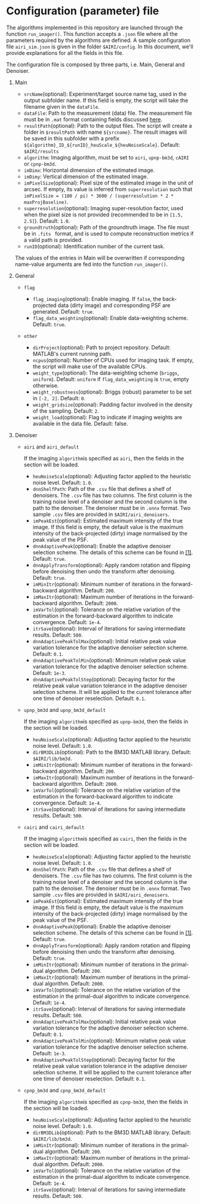 # Configuration (parameter) file

The algorithms implemented in this repository are launched through the function ``run_imager()``. This function accepts a ``.json`` file where all the parameters required by the algorithms are defined. A sample configuration file ``airi_sim.json`` is given in the folder ``$AIRI/config``. In this document, we'll provide explanations for all the fields in this file.

The configuration file is composed by three parts, i.e. Main, General and Denoiser. 

1. Main
    - ``srcName``(optional): Experiment/target source name tag, used in the output subfolder name. If this field is empty, the script will take the filename given in the ``dataFile``.
    - ``dataFile``: Path to the measurement (data) file. The measurement file must be in ``.mat`` format containing fields discussed [here](https://github.com/basp-group/AIRI?tab=readme-ov-file#measurement-file).
    - ``resultPath``(optional): Path to the output files. The script will create a folder in ``$resultPath`` with name ``${srcname}``. The result images will be saved in this subfolder with a prefix ``${algorithm}_ID_${runID}_heuScale_${heuNoiseScale}``. Default: ``$AIRI/results``
    - ``algorithm``: Imaging algorithm, must be set to ``airi``, ``upnp-bm3d``, ``cAIRI`` or ``cpnp-bm3d``.
    - ``imDimx``: Horizontal dimension of the estimated image.
    - ``imDimy``: Vertical dimension of the estimated image.
    - ``imPixelSize``(optional): Pixel size of the estimated image in the unit of arcsec. If empty, its value is inferred from ``superresolution`` such that ``imPixelSize = (180 / pi) * 3600 / (superresolution * 2 * maxProjBaseline)``.
    - ``superresolution``(optional): Imaging super-resolution factor, used when the pixel size is not provided (recommended to be in ``[1.5, 2.5]``). Default: ``1.0``.
    - ``groundtruth``(optional): Path of the groundtruth image. The file must be in ``.fits `` format, and is used to compute reconstruction metrics if a valid path is provided.
    - ``runID``(optional): Identification number of the current task.

    The values of the entries in Main will be overwritten if corresponding name-value arguments are fed into the function ``run_imager()``.

2. General
    - ``flag``
        - ``flag_imaging``(optional): Enable imaging. If ``false``, the back-projected data (dirty image) and corresponding PSF are generated. Default: ``true``.
        - ``flag_data_weighting``(optional): Enable data-weighting scheme. Default: ``true``.

    - ``other``
        - ``dirProject``(optional): Path to project repository. Default: MATLAB's current running path.
        - ``ncpus``(optional): Number of CPUs used for imaging task. If empty, the script will make use of the available CPUs.
        - ``weight_type``(optional): The data-weighting scheme (``briggs``, ``uniform``). Default: ``uniform`` if ``flag_data_weighting`` is ``true``, empty otherwise.
        - ``weight_robustness``(optional): Briggs (robust) parameter to be set in ``[-2, 2]``. Default: ``0``.
        - ``weight_gridsize``(optional): Padding factor involved in the density of the sampling. Default: ``2``.
        - ``weight_load``(optional): Flag to indicate if imaging weights are available in the data file. Default: false.

3. Denoiser
    - ``airi`` and ``airi_default``
        
        If the imaging ``algorithm``is specified as ``airi``, then the fields in the section will be loaded.
        - ``heuNoiseScale``(optional): Adjusting factor applied to the heuristic noise level. Default: ``1.0``.
        - ``dnnShelfPath``: Path of the ``.csv`` file that defines a shelf of denoisers. The ``.csv`` file has two columns. The first column is the training noise level of a denoiser and the second column is the path to the denoiser. The denoiser must be in ``.onnx`` format. Two sample ``.csv`` files are provided in ``$AIRI/airi_denoisers``.
        - ``imPeakEst``(optional): Estimated maximum intensity of the true image. If this field is empty, the default value is the maximum intensity of the back-projected (dirty) image normalised by the peak value of the PSF.
        - ``dnnAdaptivePeak``(optional): Enable the adaptive denoiser selection scheme. The details of this scheme can be found in [[1]](https://arxiv.org/abs/2312.07137v2). Default: ``true``.
        - ``dnnApplyTransform``(optional): Apply random rotation and flipping before denoising then undo the transform after denoising. Default: ``true``.
        - ``imMinItr``(optional): Minimum number of iterations in the forward-backward algorithm. Default: ``200``.
        - ``imMaxItr``(optional): Maximum number of iterations in the forward-backward algorithm. Default: ``2000``.
        - ``imVarTol``(optional): Tolerance on the relative variation of the estimation in the forward-backward algorithm to indicate convergence. Default: ``1e-4``.
        - ``itrSave``(optional): Interval of iterations for saving intermediate results. Default: ``500``.
        - ``dnnAdaptivePeakTolMax``(optional): Initial relative peak value variation tolerance for the adaptive denoiser selection scheme. Default: ``0.1``.
        - ``dnnAdaptivePeakTolMin``(optional): Minimum relative peak value variation tolerance for the adaptive denoiser selection scheme. Default: ``1e-3``.
        - ``dnnAdaptivePeakTolStep``(optional): Decaying factor for the relative peak value variation tolerance in the adaptive denoiser selection scheme. It will be applied to the current tolerance after one time of denoiser reselection. Default: ``0.1``.

    - ``upnp_bm3d`` and ``upnp_bm3d_default``

        If the imaging ``algorithm``is specified as ``upnp-bm3d``, then the fields in the section will be loaded.
        - ``heuNoiseScale``(optional): Adjusting factor applied to the heuristic noise level. Default: ``1.0``.
        - ``dirBM3DLib``(optional): Path to the BM3D MATLAB library. Default: ``$AIRI/lib/bm3d``.
        - ``imMinItr``(optional): Minimum number of iterations in the forward-backward algorithm. Default: ``200``.
        - ``imMaxItr``(optional): Maximum number of iterations in the forward-backward algorithm. Default: ``2000``.
        - ``imVarTol``(optional): Tolerance on the relative variation of the estimation in the forward-backward algorithm to indicate convergence. Default: ``1e-4``.
        - ``itrSave``(optional): Interval of iterations for saving intermediate results. Default: ``500``.

    - ``cairi`` and ``cairi_default``

        If the imaging ``algorithm``is specified as ``cairi``, then the fields in the section will be loaded.
        - ``heuNoiseScale``(optional): Adjusting factor applied to the heuristic noise level. Default: ``1.0``.
        - ``dnnShelfPath``: Path of the ``.csv`` file that defines a shelf of denoisers. The ``.csv`` file has two columns. The first column is the training noise level of a denoiser and the second column is the path to the denoiser. The denoiser must be in ``.onnx`` format. Two sample ``.csv`` files are provided in ``$AIRI/airi_denoisers``.
        - ``imPeakEst``(optional): Estimated maximum intensity of the true image. If this field is empty, the default value is the maximum intensity of the back-projected (dirty) image normalised by the peak value of the PSF.
        - ``dnnAdaptivePeak``(optional): Enable the adaptive denoiser selection scheme. The details of this scheme can be found in [[1]](https://arxiv.org/abs/2312.07137v2). Default: ``true``.
        - ``dnnApplyTransform``(optional): Apply random rotation and flipping before denoising then undo the transform after denoising. Default: ``true``.
        - ``imMinItr``(optional): Minimum number of iterations in the primal-dual algorithm. Default: ``200``.
        - ``imMaxItr``(optional): Maximum number of iterations in the primal-dual algorithm. Default: ``2000``.
        - ``imVarTol``(optional): Tolerance on the relative variation of the estimation in the primal-dual algorithm to indicate convergence. Default: ``1e-4``.
        - ``itrSave``(optional): Interval of iterations for saving intermediate results. Default: ``500``.
        - ``dnnAdaptivePeakTolMax``(optional): Initial relative peak value variation tolerance for the adaptive denoiser selection scheme. Default: ``0.1``.
        - ``dnnAdaptivePeakTolMin``(optional): Minimum relative peak value variation tolerance for the adaptive denoiser selection scheme. Default: ``1e-3``.
        - ``dnnAdaptivePeakTolStep``(optional): Decaying factor for the relative peak value variation tolerance in the adaptive denoiser selection scheme. It will be applied to the current tolerance after one time of denoiser reselection. Default: ``0.1``.

    - ``cpnp_bm3d`` and ``cpnp_bm3d_default``

        If the imaging ``algorithm``is specified as ``cpnp-bm3d``, then the fields in the section will be loaded.
        - ``heuNoiseScale``(optional): Adjusting factor applied to the heuristic noise level. Default: ``1.0``.
        - ``dirBM3DLib``(optional): Path to the BM3D MATLAB library. Default: ``$AIRI/lib/bm3d``.
        - ``imMinItr``(optional): Minimum number of iterations in the primal-dual algorithm. Default: ``200``.
        - ``imMaxItr``(optional): Maximum number of iterations in the primal-dual algorithm. Default: ``2000``.
        - ``imVarTol``(optional): Tolerance on the relative variation of the estimation in the primal-dual algorithm to indicate convergence. Default: ``1e-4``.
        - ``itrSave``(optional): Interval of iterations for saving intermediate results. Default: ``500``.

    

    
